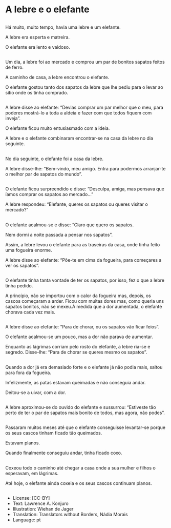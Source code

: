 # A lebre e o elefante

##
Há muito, muito tempo, havia uma lebre e um elefante.

A lebre era esperta e matreira.

O elefante era lento e vaidoso.

##
Um dia, a lebre foi ao mercado e comprou um par de bonitos sapatos feitos de ferro.

A caminho de casa, a lebre encontrou o elefante.

O elefante gostou tanto dos sapatos da lebre que lhe pediu para o levar ao sítio onde os tinha comprado.

##
A lebre disse ao elefante: “Devias comprar um par melhor que o meu, para poderes mostrá-lo a toda a aldeia e fazer com que todos fiquem com inveja”.

O elefante ficou muito entusiasmado com a ideia.

A lebre e o elefante combinaram encontrar-se na casa da lebre no dia seguinte.

##
No dia seguinte, o elefante foi a casa da lebre.

A lebre disse-lhe: “Bem-vindo, meu amigo. Entra para podermos arranjar-te o melhor par de sapatos do mundo”.

##
O elefante ficou surpreendido e disse: “Desculpa, amiga, mas pensava que íamos comprar os sapatos ao mercado…”

A lebre respondeu: “Elefante, queres os sapatos ou queres visitar o mercado?”

##
O elefante acalmou-se e disse: “Claro que quero os sapatos.

Nem dormi a noite passada a pensar nos sapatos”.

Assim, a lebre levou o elefante para as traseiras da casa, onde tinha feito uma fogueira enorme.

A lebre disse ao elefante: “Põe-te em cima da fogueira, para começares a ver os sapatos”.

##
O elefante tinha tanta vontade de ter os sapatos, por isso, fez o que a lebre tinha pedido.

A princípio, não se importou com o calor da fogueira mas, depois, os cascos começaram a arder. Ficou com muitas dores mas, como queria uns sapatos bonitos, não se mexeu.À medida que a dor aumentada, o elefante chorava cada vez mais.

##
A lebre disse ao elefante: “Para de chorar, ou os sapatos vão ficar feios”.

O elefante acalmou-se um pouco, mas a dor não parava de aumentar.

Enquanto as lágrimas corriam pelo rosto do elefante, a lebre ria-se e segredo. Disse-lhe: “Para de chorar se queres mesmo os sapatos”.

##
Quando a dor já era demasiado forte e o elefante já não podia mais, saltou para fora da fogueira.

Infelizmente, as patas estavam queimadas e não conseguia andar.

Deitou-se a uivar, com a dor.

##
A lebre aproximou-se do ouvido do elefante e sussurrou: “Estiveste tão perto de ter o par de sapatos mais bonito de todos, mas agora, não podes”.

##
Passaram muitos meses até que o elefante conseguisse levantar-se porque os seus cascos tinham ficado tão queimados.

Estavam planos.

Quando finalmente conseguiu andar, tinha ficado coxo.

##
Coxeou todo o caminho até chegar a casa onde a sua mulher e filhos o esperavam, em lágrimas.

Até hoje, o elefante ainda coxeia e os seus cascos continuam planos.

##
* License: [CC-BY]
* Text: Lawrence A. Konjuro
* Illustration: Wiehan de Jager
* Translation: Translators without Borders, Nádia Morais
* Language: pt
